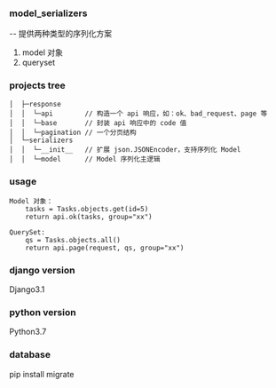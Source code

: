 ### model_serializers
  -- 提供两种类型的序列化方案
  1. model 对象
  2. queryset

### projects tree

    │  ├─response
    │  │  └─api        // 构造一个 api 响应，如：ok、bad_request、page 等
    │  │  └─base       // 封装 api 响应中的 code 值
    │  │  └─pagination // 一个分页结构
    │  └─serializers
    │  │  └─__init__   // 扩展 json.JSONEncoder，支持序列化 Model
    │  │  └─model      // Model 序列化主逻辑

### usage
    Model 对象：
        tasks = Tasks.objects.get(id=5)
        return api.ok(tasks, group="xx")

    QuerySet:
        qs = Tasks.objects.all()
        return api.page(request, qs, group="xx")

### django version
  Django3.1

### python version
  Python3.7

### database
  pip install migrate
